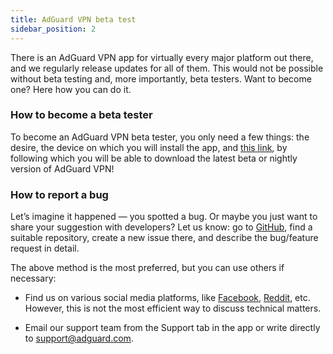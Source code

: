 ```yaml
---
title: AdGuard VPN beta test
sidebar_position: 2
---
```


There is an AdGuard VPN app for virtually every major platform out there, and we regularly release updates for all of them. This would not be possible without beta testing and, more importantly, beta testers. Want to become one? Here how you can do it.

### How to become a beta tester

To become an AdGuard VPN beta tester, you only need a few things: the desire, the device on which you will install the app, and [this link](https://adguard-vpn.com/en/beta.html), by following which you will be able to download the latest beta or nightly version of AdGuard VPN!

### How to report a bug

Let’s imagine it happened — you spotted a bug. Or maybe you just want to share your suggestion with developers? Let us know: go to [GitHub](https://github.com/AdguardTeam/), find a suitable repository, create a new issue there, and describe the bug/feature request in detail.

The above method is the most preferred, but you can use others if necessary:

- Find us on various social media platforms, like [Facebook](https://www.facebook.com/AdguardEn/), [Reddit](https://www.reddit.com/r/Adguard/), etc. However, this is not the most efficient way to discuss technical matters.

- Email our support team from the Support tab in the app or write directly to [support@adguard.com](mailto:support@adguard.com).
